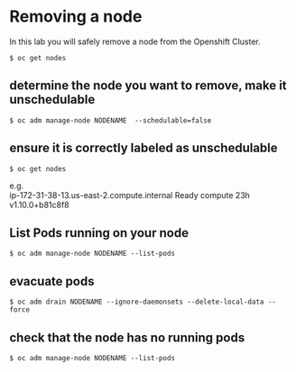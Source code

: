 # Removing a node
In this lab you will safely remove a node from the Openshift Cluster.  

```  
$ oc get nodes  
```  
## determine the node you want to remove, make it unschedulable  
```  
$ oc adm manage-node NODENAME  --schedulable=false  
```  

## ensure it is correctly labeled as unschedulable  
```  
$ oc get nodes  
```  
 e.g.  
ip-172-31-38-13.us-east-2.compute.internal    Ready     compute   23h       v1.10.0+b81c8f8  



## List Pods running on your node  
```  
$ oc adm manage-node NODENAME --list-pods
```

## evacuate pods  
```  
$ oc adm drain NODENAME --ignore-daemonsets --delete-local-data --force  
```  
## check that the node has no running pods  
```  
$ oc adm manage-node NODENAME --list-pods  
```
